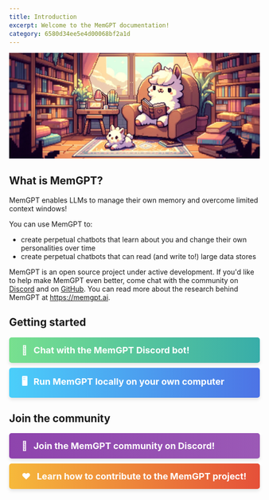 ```yaml
---
title: Introduction
excerpt: Welcome to the MemGPT documentation!
category: 6580d34ee5e4d00068bf2a1d
---
```


<style>
.button {
  display: block;
  width: auto;
  padding: 15px 25px;
  margin: 10px 0;
  color: white;
  text-align: left;
  text-decoration: none !important; /* Enforce no underline */
  border-radius: 5px;
  box-shadow: 0 4px 6px rgba(0, 0, 0, 0.1);
  transition: transform 0.2s ease;
  font-size: 18px;
  font-weight: bold;
}

.emoji {
  margin-right: 8px; /* Adjust space between emoji and text */
}

.button:hover {
  transform: translateY(-2px);
}

/* Define individual colors for each button */
.green { background: linear-gradient(to right, #78e08f, #38ada9); }
.blue { background: linear-gradient(to right, #4bcffa, #4d73e5); }
.purple { background: linear-gradient(to right, #8e44ad, #9b59b6); }
.orange { background: linear-gradient(to right, #f6b93b, #e55039); }

.container {
  width: 100%;
  max-width: 600px;
  margin-left: 0;
  margin-right: 0;
}
</style>

![memgpt llama](https://raw.githubusercontent.com/cpacker/MemGPT/main/docs/assets/memgpt_cozy.webp)

## What is MemGPT?

MemGPT enables LLMs to manage their own memory and overcome limited context windows!

You can use MemGPT to:

- create perpetual chatbots that learn about you and change their own personalities over time
- create perpetual chatbots that can read (and write to!) large data stores

MemGPT is an open source project under active development. If you'd like to help make MemGPT even better, come chat with the community on [Discord](https://discord.gg/9GEQrxmVyE) and on [GitHub](https://github.com/cpacker/MemGPT). You can read more about the research behind MemGPT at <https://memgpt.ai>.

## Getting started

<div class="container">
  <a href="https://memgpt.readme.io/docs/discord_bot" class="button green">
    <span class="emoji">💬</span> Chat with the MemGPT Discord bot!
  </a>
  <a href="https://memgpt.readme.io/docs/quickstart" class="button blue">
    <span class="emoji">🖥️</span> Run MemGPT locally on your own computer
  </a>
</div>

## Join the community

<div class="container">
  <a href="https://discord.gg/9GEQrxmVyE" class="button purple">
    <span class="emoji">👋</span> Join the MemGPT community on Discord!
  </a>

  <a href="https://memgpt.readme.io/docs/contributing" class="button orange">
    <span class="emoji">❤️</span> Learn how to contribute to the MemGPT project!
  </a>
</div>
